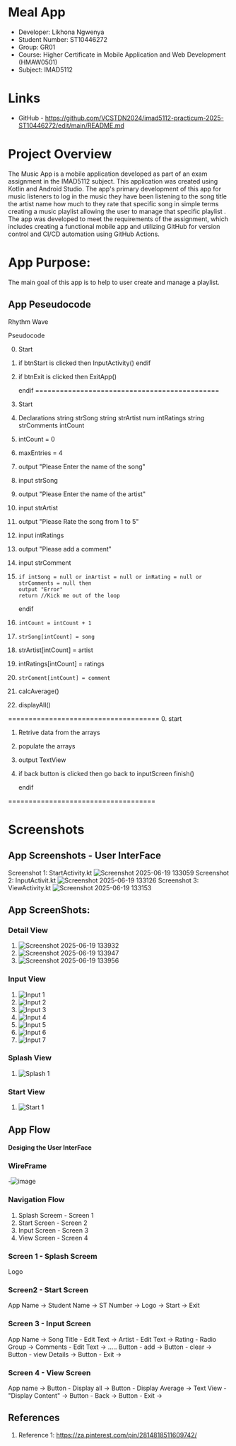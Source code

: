
# Meal App
- Developer: Likhona Ngwenya
- Student Number: ST10446272
- Group: GR01
- Course: Higher Certificate in Mobile Application and Web Development (HMAW0501)
- Subject: IMAD5112

# Links
- GitHub - https://github.com/VCSTDN2024/imad5112-practicum-2025-ST10446272/edit/main/README.md


# Project Overview
The Music App is a mobile application developed as part of an exam assignment in the IMAD5112 subject. This application was created using Kotlin and Android Studio. The app's primary development of this app for music listeners to log in the music they have been listening to the song title the artist name how much to they rate that specific song in simple terms creating a music playlist allowing the user to manage that specific playlist . The app was developed to meet the requirements of the assignment, which includes creating a functional mobile app and utilizing GitHub for version control and CI/CD automation using GitHub Actions.

# App Purpose:
The main goal of this app is to help to user create and manage a playlist.

## App Peseudocode
Rhythm Wave

Pseudocode 

0. Start  

1. 	if btnStart is clicked then 
		InputActivity()
	endif 

2.	if btnExit is clicked then 
		ExitApp()

	endif 
=============================================
0. Start 
1. Declarations 
	string strSong 
	string strArtist
	num intRatings
	string strComments
	intCount 


2. intCount = 0 
3. maxEntries = 4

4. output "Please Enter the name of the song"
5. input strSong 

6. output "Please Enter the name of the artist"
7. input strArtist

8. output "Please Rate the song from 1 to 5"
9. input intRatings

10. output "Please add a comment"
11. input strComment

12. 	if intSong = null or inArtist = null or inRating = null or strComments = null then
		output "Error"
		return //Kick me out of the loop 
	endif

13. 	intCount = intCount + 1
14. 	strSong[intCount] = song 
15.	strArtist[intCount] = artist 
16.	intRatings[intCount] = ratings
17. 	strComent[intCount] = comment 

18. calcAverage()
19. displayAll()

=====================================
0. start 
1. Retrive data from the arrays
2. populate the arrays 
3. output TextView
4. if back button is clicked then 
	go back to inputScreen
	finish()

    endif

==================================== 

 

# Screenshots 
## App Screenshots - User InterFace
Screenshot 1: StartActivity.kt ![Screenshot 2025-06-19 133059](https://github.com/user-attachments/assets/3c13e20f-2a7d-4eb2-8791-bbdb910a8156)
Screenshot 2: InputActivit.kt ![Screenshot 2025-06-19 133126](https://github.com/user-attachments/assets/53d9ff3f-b59d-4c89-a539-e8bb0be4d191)
Screenshot 3: ViewActivity.kt ![Screenshot 2025-06-19 133153](https://github.com/user-attachments/assets/dfe95eac-ba83-403c-bd86-6b94c69b6ea9)


## App ScreenShots:
### Detail View
1. ![Screenshot 2025-06-19 133932](https://github.com/user-attachments/assets/086ca196-10ad-4075-b0a7-62a7fd343100)
2. ![Screenshot 2025-06-19 133947](https://github.com/user-attachments/assets/09ae4157-8561-46a3-b7fb-8da9dea210ca)
3. ![Screenshot 2025-06-19 133956](https://github.com/user-attachments/assets/3216e032-cf78-4514-b532-9156b74c5c66)

### Input  View
1. ![Input 1](https://github.com/user-attachments/assets/10a84d95-2ee8-4c7b-bafb-ffe42507cf9f)
2. ![Input 2](https://github.com/user-attachments/assets/2a1f25c4-5fd0-49cd-9dba-befa2ec918d5)
3. ![Input 3](https://github.com/user-attachments/assets/7991e90d-9bda-480d-98e5-13bc819e356a)
4. ![Input 4](https://github.com/user-attachments/assets/5095a20c-b43d-413c-903a-a775623b53e3)
5. ![Input 5](https://github.com/user-attachments/assets/a200f1b3-b82c-4dc7-9424-354b3a8460c9)
6. ![Input 6](https://github.com/user-attachments/assets/d1d98c12-9cd0-47d3-b0a4-f25ebce03d26)
7. ![Input 7](https://github.com/user-attachments/assets/142efa13-9cdf-4e6c-b4d4-89c17047fbb9)

### Splash View
1. ![Splash 1](https://github.com/user-attachments/assets/a4519225-a12b-4e0c-ac0e-aa4927de2e73)

### Start View
1. ![Start 1](https://github.com/user-attachments/assets/729a373a-667d-4d40-b381-e01cb634c816)



## App Flow
#### Desiging the User InterFace 
### WireFrame
-![image](https://github.com/user-attachments/assets/8ebdea09-582a-46b1-9a7e-081aaa3e8fab)


### Navigation Flow
1. Splash Screem - Screen 1
2. Start Screen - Screen 2
3. Input Screen - Screen 3
4. View Screen - Screen 4

### Screen 1 - Splash Screem 
Logo

### Screen2 - Start Screen
App Name -> Student Name -> ST Number -> Logo -> Start -> Exit

### Screen 3 -  Input Screen
App Name -> Song Title - Edit Text -> Artist - Edit Text -> Rating - Radio Group -> Comments - Edit Text ->
.....
Button - add -> Button - clear -> Button - view Details -> Button - Exit ->

### Screen 4 - View Screen
App name ->
Button - Display all -> Button - Display Average -> Text View - "Display Content" -> Button - Back -> Button - Exit ->





## References

1. Reference 1: https://za.pinterest.com/pin/2814818511609742/



